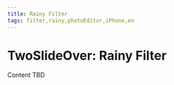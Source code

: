 ```yaml
---
title: Rainy Filter
tags: filter,rainy,photoEditor,iPhone,en
---
```


# TwoSlideOver: Rainy Filter

Content TBD
